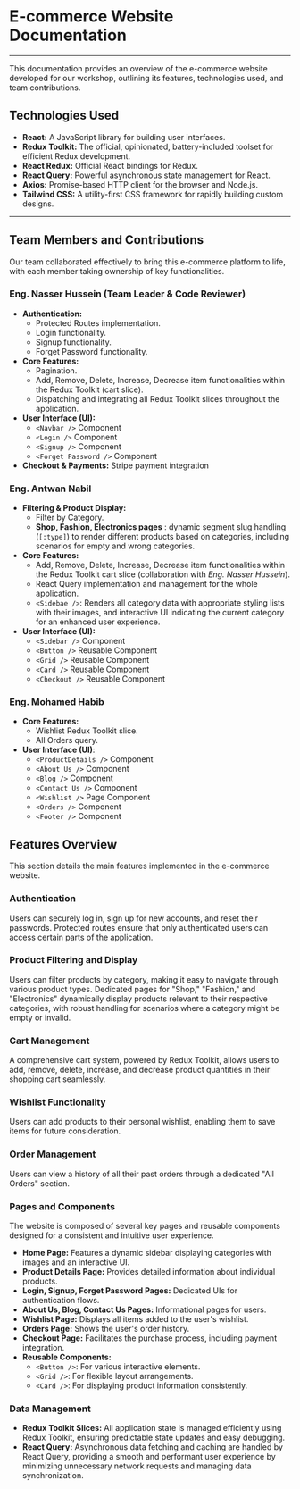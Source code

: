 # E-commerce Website Documentation

---

This documentation provides an overview of the e-commerce website developed for our workshop, outlining its features, technologies used, and team contributions.

## Technologies Used

* **React:** A JavaScript library for building user interfaces.
* **Redux Toolkit:** The official, opinionated, battery-included toolset for efficient Redux development.
* **React Redux:** Official React bindings for Redux.
* **React Query:** Powerful asynchronous state management for React.
* **Axios:** Promise-based HTTP client for the browser and Node.js.
* **Tailwind CSS:** A utility-first CSS framework for rapidly building custom designs.

---

## Team Members and Contributions

Our team collaborated effectively to bring this e-commerce platform to life, with each member taking ownership of key functionalities.

### Eng. Nasser Hussein (Team Leader & Code Reviewer)

* **Authentication:**
    * Protected Routes implementation.
    * Login functionality.
    * Signup functionality.
    * Forget Password functionality.
* **Core Features:**
    * Pagination.
    * Add, Remove, Delete, Increase, Decrease item functionalities within the Redux Toolkit (cart slice).
    * Dispatching and integrating all Redux Toolkit slices throughout the application.
* **User Interface (UI):** 
    * `<Navbar />` Component
    * `<Login />` Component
    * `<Signup />` Component
    * `<Forget Password />` Component
* **Checkout & Payments:** Stripe payment integration

### Eng. Antwan Nabil

* **Filtering & Product Display:**
    * Filter by Category.
    * **Shop, Fashion, Electronics pages** : dynamic segment slug handling (`[:type]`) to render different products based on categories, including scenarios for empty and wrong categories.
* **Core Features:**
    * Add, Remove, Delete, Increase, Decrease item functionalities within the Redux Toolkit cart slice (collaboration with *Eng. Nasser Hussein*).
    * React Query implementation and management for the whole application.
    * `<Sidebae />`: Renders all category data with appropriate styling lists with their images, and interactive UI indicating the current category for an enhanced user experience.
* **User Interface (UI):**
    * `<Sidebar />` Component
    * `<Button />` Reusable Component
    * `<Grid />` Reusable Component
    * `<Card />` Reusable Component
    * `<Checkout />` Reusable Component

### Eng. Mohamed Habib

* **Core Features:**
    * Wishlist Redux Toolkit slice.
    * All Orders query.
* **User Interface (UI)**:
    * `<ProductDetails />` Component
    * `<About Us />` Component
    * `<Blog />` Component
    * `<Contact Us />` Component
    * `<Wishlist />` Page Component
    * `<Orders />` Component
    * `<Footer />` Component

## Features Overview

This section details the main features implemented in the e-commerce website.

### Authentication

Users can securely log in, sign up for new accounts, and reset their passwords. Protected routes ensure that only authenticated users can access certain parts of the application.

### Product Filtering and Display

Users can filter products by category, making it easy to navigate through various product types. Dedicated pages for "Shop," "Fashion," and "Electronics" dynamically display products relevant to their respective categories, with robust handling for scenarios where a category might be empty or invalid.

### Cart Management

A comprehensive cart system, powered by Redux Toolkit, allows users to add, remove, delete, increase, and decrease product quantities in their shopping cart seamlessly.

### Wishlist Functionality

Users can add products to their personal wishlist, enabling them to save items for future consideration.

### Order Management

Users can view a history of all their past orders through a dedicated "All Orders" section.

### Pages and Components

The website is composed of several key pages and reusable components designed for a consistent and intuitive user experience.

* **Home Page:** Features a dynamic sidebar displaying categories with images and an interactive UI.
* **Product Details Page:** Provides detailed information about individual products.
* **Login, Signup, Forget Password Pages:** Dedicated UIs for authentication flows.
* **About Us, Blog, Contact Us Pages:** Informational pages for users.
* **Wishlist Page:** Displays all items added to the user's wishlist.
* **Orders Page:** Shows the user's order history.
* **Checkout Page:** Facilitates the purchase process, including payment integration.
* **Reusable Components:**
    * `<Button />`: For various interactive elements.
    * `<Grid />`: For flexible layout arrangements.
    * `<Card />`: For displaying product information consistently.

### Data Management

* **Redux Toolkit Slices:** All application state is managed efficiently using Redux Toolkit, ensuring predictable state updates and easy debugging.
* **React Query:** Asynchronous data fetching and caching are handled by React Query, providing a smooth and performant user experience by minimizing unnecessary network requests and managing data synchronization.
